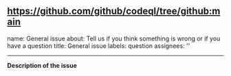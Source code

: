 https://github.com/github/codeql/tree/github:main
---
name: General issue
about: Tell us if you think something is wrong or if you have a question
title: General issue
labels: question
assignees: ''

---

**Description of the issue**

<!-- Please explain briefly what is the problem.
If it is about an LGTM project, please include its URL.-->

